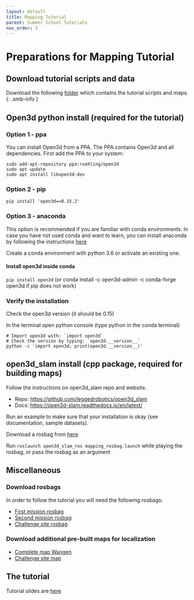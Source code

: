 ```yaml
---
layout: default
title: Mapping Tutorial
parent: Summer School Tutorials
nav_order: 3
---
```


# Preparations for Mapping Tutorial

## Download tutorial scripts and data

Download the following [folder](https://drive.google.com/drive/folders/1JLa_MByMxZqtwGD3CzhP2ZrA4hAypZ2o?usp=sharing) which contains the tutorial scripts and maps.
{: .smb-info }

## Open3d python install (required for the tutorial)

### Option 1 - ppa

You can install Open3d from a PPA. The PPA contains Open3d and all dependencies. First add the PPA to your system:

```shell
sudo add-apt-repository ppa:roehling/open3d
sudo apt update
sudo apt install libopen3d-dev
```

### Option 2 - pip

`pip install 'open3d==0.15.2'`

### Option 3 - anaconda

This option is recommended if you are familiar with conda environments. In case you have not used conda and want to learn, you can install anaconda by following the instructions [here](https://linuxize.com/post/how-to-install-anaconda-on-ubuntu-20-04/)

Create a conda environment with python 3.6 or activate an existing one.

#### Install open3d inside conda

`pip install open3d` (or conda install -c open3d-admin -c conda-forge open3d if pip does not work)

### Verify the installation

Check the open3d version (it should be 0.15)

In the terminal open python console (type python in the conda terminal)

```shell
# Import open3d with: `import open3d`
# Check the version by typing: `open3d.__version__`
python -c 'import open3d; print(open3d.__version__)'
```

## open3d_slam install (cpp package, required for building maps)

Follow the instructions on open3d_slam repo and website.

- Repo: <https://github.com/leggedrobotics/open3d_slam>
- Docs: <https://open3d-slam.readthedocs.io/en/latest/>

Run an example to make sure that your installation is okay (see documentation, sample datasets).

Download a rosbag from [here](#download-rosbags)

Run `roslaunch open3d_slam_ros mapping_rosbag.launch` while playing the rosbag, or pass the rosbag as an argument

## Miscellaneous

### Download rosbags

In order to follow the tutorial you will need the following rosbags:

- [First mission rosbag](http://robotics.ethz.ch/~asl-datasets/2021_RSS_datasets/SLAMTutorial/first_mission_wangen.bag)
- [Second mission rosbag](http://robotics.ethz.ch/~asl-datasets/2021_RSS_datasets/SLAMTutorial/second_mission_wangen.bag)
- [Challenge site rosbag](http://robotics.ethz.ch/~asl-datasets/2021_RSS_datasets/SLAMTutorial/challenge_site.bag)


### Download additional pre-built maps for localization

- [Complete map Wangen](http://robotics.ethz.ch/~asl-datasets/2021_RSS_datasets/SLAMTutorial/wangen_map_decimated.pcd)
- [Challenge site map](http://robotics.ethz.ch/~asl-datasets/2021_RSS_datasets/SLAMTutorial/challenge_decimated.pcd)

## The tutorial

Tutorial slides are [here](https://docs.google.com/presentation/d/1dfyh6euc6ZKf0zj_fx_EyYe5SIpInhvIDXDgK0cu7uU/edit#slide=id.p1)
